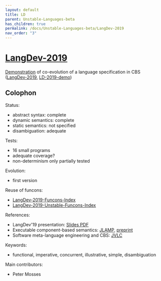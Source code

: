 ```yaml
---
layout: default
title: LD
parent: Unstable-Languages-beta
has_children: true
permalink: /docs/Unstable-Languages-beta/LangDev-2019
nav_order: "3"
---
```


[LangDev-2019]
==============

[Demonstration] of co-evolution of a language specification in CBS
([LangDev-2019], [LD-2019-demo])

Colophon
--------

Status:
- abstract syntax:   complete
- dynamic semantics: complete
- static semantics:  not specified
- disambiguation:    adequate

Tests:
- 16 small programs
- adequate coverage?
- non-determinism only partially tested

Evolution:
- first version

Reuse of funcons:
- [LangDev-2019-Funcons-Index]
- [LangDev-2019-Unstable-Funcons-Index]

References:
- LangDev'19 presentation:
    [Slides PDF](https://pdmosses.github.io/meetings/LangDev-2019/LangDev-2019-slides.pdf)
- Executable component-based semantics:
    [JLAMP](https://doi.org/10.1016/j.jlamp.2018.12.004),
    [preprint](https://pdmosses.github.io/papers/Binsbergen2019ECBS/preprint.pdf)
- Software meta-language engineering and CBS:
    [JVLC](https://doi.org/10.1016/j.jvlc.2018.11.003)

Keywords:
- functional, imperative, concurrent, illustrative, simple, disambiguation

Main contributors:
- Peter Mosses

[LD-2019-demo]: /docs/LangDev-2019/LD-2019-demo
[LangDev Meetup 2019]: http://langdevcon.org "HOME PAGE"

[Demonstration]: /docs/Unstable-Languages-beta/LangDev-2019/LD-Demo

[LangDev-2019]:                        /Unstable-Languages-beta/LangDev-2019/LD-cbs/LD/LD-Start "CBS"
[LangDev-2019-Funcons-Index]:          /Unstable-Languages-beta/LangDev-2019/LD-cbs/LD/LD-Funcons-Index
[LangDev-2019-Unstable-Funcons-Index]: /Unstable-Languages-beta/LangDev-2019/LD-cbs/LD/LD-Unstable-Funcons-Index
